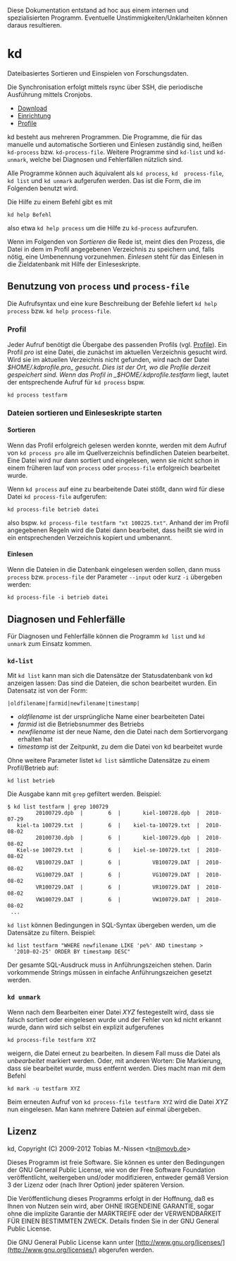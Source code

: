 Diese Dokumentation entstand ad hoc aus einem internen und spezialisierten
Programm. Eventuelle Unstimmigkeiten/Unklarheiten können daraus resultieren.

# kd

Dateibasiertes Sortieren und Einspielen von Forschungsdaten.

Die Synchronisation erfolgt mittels rsync über SSH, die periodische
Ausführung mittels Cronjobs.

* [Download](download.html)
* [Einrichtung](deployment.html)
* [Profile](profile.html)

kd besteht aus mehreren Programmen. Die Programme, die für das 
manuelle und automatische Sortieren und Einlesen zuständig sind, heißen 
`kd-process` bzw. `kd-process-file`. Weitere Programme sind `kd-list` und 
`kd-unmark`, welche bei Diagnosen und Fehlerfällen nützlich sind. 

Alle Programme können auch äquivalent als `kd process`, `kd 
process-file`, `kd list` und `kd unmark` aufgerufen werden. Das ist die 
Form, die im Folgenden benutzt wird. 

Die Hilfe zu einem Befehl gibt es mit 

    kd help Befehl

also etwa `kd help process` um die Hilfe zu `kd-process` aufzurufen. 

Wenn im Folgenden von _Sortieren_ die Rede ist, meint dies den Prozess, 
die Datei in dem im Profil angegebenen Verzeichnis zu speichern und, falls 
nötig, eine Umbenennung vorzunehmen. _Einlesen_ steht für das Einlesen 
in die Zieldatenbank mit Hilfe der Einleseskripte. 

## Benutzung von `process` und `process-file` 

Die Aufrufsyntax und eine kure Beschreibung der Befehle liefert `kd help 
process` bzw. `kd help process-file`. 

### Profil

Jeder Aufruf benötigt die Übergabe des passenden Profils (vgl. 
[Profile](profile.html)). Ein Profil _pro_ ist eine Datei, die zunächst im 
aktuellen Verzeichnis gesucht wird. Wird sie im aktuellen Verzeichnis 
nicht gefunden, wird nach der Datei _$HOME/.kdprofile.pro_ gesucht. Dies 
ist der Ort, wo die Profile derzeit gespeichert sind. Wenn das Profil in 
_$HOME/.kdprofile.testfarm_ liegt, lautet der entsprechende Aufruf für 
`kd process` bspw.

    kd process testfarm

### Dateien sortieren und Einleseskripte starten 

#### Sortieren 

Wenn das Profil erfolgreich gelesen werden konnte, werden mit dem Aufruf 
von `kd process pro` alle im Quellverzeichnis befindlichen Dateien
bearbeitet. Eine Datei wird nur dann 
sortiert und eingelesen, wenn sie nicht schon in einem früheren lauf von 
`process` oder `process-file` erfolgreich bearbeitet wurde. 

Wenn `kd process` auf eine zu bearbeitende Datei stößt, dann wird für 
diese Datei `kd process-file` aufgerufen: 

    kd process-file betrieb datei

also bspw. `kd process-file testfarm "xt 100225.txt"`. Anhand der im 
Profil angegebenen Regeln wird die Datei dann bearbeitet, dass heißt sie 
wird in ein entsprechenden Verzeichnis kopiert und umbenannt. 

#### Einlesen 

Wenn die Dateien in die Datenbank eingelesen werden sollen, dann muss 
`process` bzw. `process-file` der Parameter `--input` oder kurz `-i` 
übergeben werden: 

    kd process-file -i betrieb datei

## Diagnosen und Fehlerfälle 

Für Diagnosen und Fehlerfälle können die Programm `kd list` und `kd 
unmark` zum Einsatz kommen. 

### `kd-list` 

Mit `kd list` kann man sich die Datensätze der Statusdatenbank von 
kd anzeigen lassen: Das sind die Dateien, die schon bearbeitet 
wurden. Ein Datensatz ist von der Form: 

    |oldfilename|farmid|newfilename|timestamp|

* _oldfilename_ ist der ursprüngliche Name einer bearbeiteten Datei 
* _farmid_ ist die Betriebsnummer des Betriebs
* _newfilename_ ist der neue Name, den die Datei nach dem Sortiervorgang 
erhalten hat 
* _timestamp_ ist der Zeitpunkt, zu dem die Datei von kd bearbeitet 
wurde 

Ohne weitere Parameter listet `kd list` sämtliche Datensätze zu einem 
Profil/Betrieb auf: 

    kd list betrieb

Die Ausgabe kann mit `grep` gefiltert werden. Beispiel:

    $ kd list testfarm | grep 100729
             20100729.dpb  |        6  |       kiel-100728.dpb  |  2010-07-29
       kiel-ta 100729.txt  |        6  |    kiel-ta-100729.txt  |  2010-08-02
             20100730.dpb  |        6  |       kiel-100729.dpb  |  2010-08-02
       Kiel-se 100729.txt  |        6  |    kiel-se-100729.txt  |  2010-08-02
             VB100729.DAT  |        6  |          VB100729.DAT  |  2010-08-02
             VG100729.DAT  |        6  |          VG100729.DAT  |  2010-08-02
             VR100729.DAT  |        6  |          VR100729.DAT  |  2010-08-02
             VW100729.DAT  |        6  |          VW100729.DAT  |  2010-08-02
     ...

`kd list` können Bedingungen in SQL-Syntax übergeben werden, um die 
Datensätze zu filtern. Beispiel: 

    kd list testfarm "WHERE newfilename LIKE 'pe%' AND timestamp > 
      '2010-02-25' ORDER BY timestamp DESC"

Der gesamte SQL-Ausdruck muss in Anführungszeichen stehen. Darin 
vorkommende Strings müssen in einfache Anführungszeichen gesetzt werden. 

### `kd unmark` 

Wenn nach dem Bearbeiten einer Datei _XYZ_ festegestellt wird, dass sie 
falsch sortiert oder eingelesen wurde und der Fehler von kd nicht 
erkannt wurde, dann wird sich selbst ein explizit aufgerufenes 

    kd process-file testfarm XYZ

weigern, die Datei erneut zu bearbeiten. In diesem Fall muss die Datei als 
_unbearbeitet_ markiert werden. Oder, mit anderen Worten: Die Markierung, 
dass sie bearbeitet wurde, muss entfernt werden. Dies macht man mit dem 
Befehl 

    kd mark -u testfarm XYZ

Beim erneuten Aufruf von `kd process-file testfarm XYZ` wird die Datei 
_XYZ_ nun eingelesen. Man kann mehrere Dateien auf einmal übergeben.

## Lizenz

kd, Copyright (C) 2009-2012  Tobias M.-Nissen <<tn@movb.de>>

Dieses Programm ist freie Software. Sie können es unter den Bedingungen
der GNU General Public License, wie von der Free Software Foundation
veröffentlicht, weitergeben und/oder modifizieren, entweder gemäß Version
3 der Lizenz oder (nach Ihrer Option) jeder späteren Version.

Die Veröffentlichung dieses Programms erfolgt in der Hoffnung, daß es Ihnen
von Nutzen sein wird, aber OHNE IRGENDEINE GARANTIE, sogar ohne die
implizite Garantie der MARKTREIFE oder der VERWENDBARKEIT FÜR EINEN
BESTIMMTEN ZWECK. Details finden Sie in der GNU General Public License.

Die GNU General Public License kann unter
[http://www.gnu.org/licenses/](http://www.gnu.org/licenses/)
abgerufen werden.

